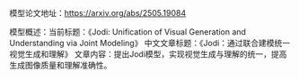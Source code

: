 模型论文地址：https://arxiv.org/abs/2505.19084

模型概述：当前标题：《Jodi: Unification of Visual Generation and Understanding via Joint Modeling》
中文文章标题：《Jodi：通过联合建模统一视觉生成和理解》
文章内容：提出Jodi模型，实现视觉生成与理解的统一，提高生成图像质量和理解准确性。
